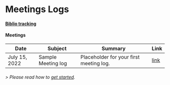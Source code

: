 # Meetings Logs

#### [Biblio tracking](./biblio/README.md)

#### Meetings

| Date          | Subject            | Summary                                 | Link                               |
| ------------- | ------------------ | --------------------------------------- | ---------------------------------- |
| July 15, 2022 | Sample Meeting log | Placeholder for your first meeting log. | [link](./src/meetings/20220715.md) |

###### > Please read how to [get started](./src/README.md).

